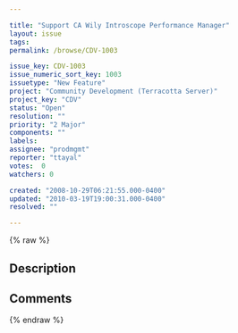 ```yaml
---

title: "Support CA Wily Introscope Performance Manager"
layout: issue
tags: 
permalink: /browse/CDV-1003

issue_key: CDV-1003
issue_numeric_sort_key: 1003
issuetype: "New Feature"
project: "Community Development (Terracotta Server)"
project_key: "CDV"
status: "Open"
resolution: ""
priority: "2 Major"
components: ""
labels: 
assignee: "prodmgmt"
reporter: "ttayal"
votes:  0
watchers: 0

created: "2008-10-29T06:21:55.000-0400"
updated: "2010-03-19T19:00:31.000-0400"
resolved: ""

---
```




{% raw %}



## Description

<div markdown="1" class="description">



</div>

## Comments



{% endraw %}
